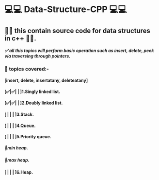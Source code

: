 <!-- @format -->

# 💻💻 Data-Structure-CPP 💻💻

## 🔗🔗 this contain source code for data structures in c++ 🔗🔗.

##### ✅ all this topics will perform basic operation such as insert, delete, peek via traversing through pointers.

### 🔵 topics covered:-

#### [insert, delete, insertatany, deleteatany]

#### [✅|✅| | ]1.Singly linked list.

#### [✅|✅| | ]2.Doubly linked list.

#### [ | | | ]3.Stack.

#### [ | | | ]4.Queue.

#### [ | | | ]5.Priority queue.

##### 📍min heap.

##### 📍max heap.

#### [ | | | ]6.Heap.
